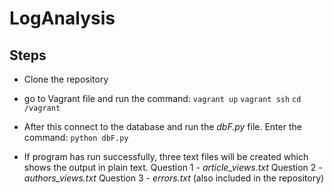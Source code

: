 # LogAnalysis

## Steps

* Clone the repository
* go to Vagrant file and run the command:
`vagrant up`
`vagrant ssh`
`cd /vagrant`

* After this connect to the database and run the _dbF.py_ file. 
  Enter the command:
`python dbF.py`

* If program has run successfully, three text files will be created which shows the output in plain text.
Question 1 - _article_views.txt_
Question 2 - _authors_views.txt_
Question 3 - _errors.txt_
(also included in the repository)
